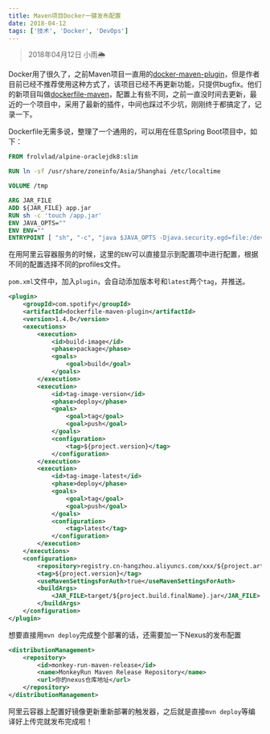 ```yaml
---
title: Maven项目Docker一键发布配置
date: 2018-04-12
tags: ['技术', 'Docker', 'DevOps']
---
```


> 2018年04月12日 小雨🌦

Docker用了很久了，之前Maven项目一直用的[docker-maven-plugin](https://github.com/spotify/docker-maven-plugin)，但是作者目前已经不推荐使用这种方式了，该项目已经不再更新功能，只提供bugfix。他们的新项目叫做[dockerfile-maven](https://github.com/spotify/dockerfile-maven)，配置上有些不同，之前一直没时间去更新，最近的一个项目中，采用了最新的插件，中间也踩过不少坑，刚刚终于都搞定了，记录一下。

Dockerfile无需多说，整理了一个通用的，可以用在任意Spring Boot项目中，如下：

```dockerfile
FROM frolvlad/alpine-oraclejdk8:slim

RUN ln -sf /usr/share/zoneinfo/Asia/Shanghai /etc/localtime

VOLUME /tmp

ARG JAR_FILE
ADD ${JAR_FILE} app.jar
RUN sh -c 'touch /app.jar'
ENV JAVA_OPTS=""
ENV ENV=""
ENTRYPOINT [ "sh", "-c", "java $JAVA_OPTS -Djava.security.egd=file:/dev/./urandom -jar /app.jar --spring.profiles.active=$ENV" ]
```

在用阿里云容器服务的时候，这里的`ENV`可以直接显示到配置项中进行配置，根据不同的配置选择不同的profiles文件。

`pom.xml`文件中，加入`plugin`，会自动添加版本号和`latest`两个`tag`，并推送。

```xml
<plugin>
    <groupId>com.spotify</groupId>
    <artifactId>dockerfile-maven-plugin</artifactId>
    <version>1.4.0</version>
    <executions>
        <execution>
            <id>build-image</id>
            <phase>package</phase>
            <goals>
                <goal>build</goal>
            </goals>
        </execution>
        <execution>
            <id>tag-image-version</id>
            <phase>deploy</phase>
            <goals>
                <goal>tag</goal>
                <goal>push</goal>
            </goals>
            <configuration>
                <tag>${project.version}</tag>
            </configuration>
        </execution>
        <execution>
            <id>tag-image-latest</id>
            <phase>deploy</phase>
            <goals>
                <goal>tag</goal>
                <goal>push</goal>
            </goals>
            <configuration>
                <tag>latest</tag>
            </configuration>
        </execution>
    </executions>
    <configuration>
        <repository>registry.cn-hangzhou.aliyuncs.com/xxx/${project.artifactId}</repository>
        <tag>${project.version}</tag>
        <useMavenSettingsForAuth>true</useMavenSettingsForAuth>
        <buildArgs>
            <JAR_FILE>target/${project.build.finalName}.jar</JAR_FILE>
        </buildArgs>
    </configuration>
</plugin>

```

想要直接用`mvn deploy`完成整个部署的话，还需要加一下Nexus的发布配置

```xml
<distributionManagement>
    <repository>
        <id>monkey-run-maven-release</id>
        <name>MonkeyRun Maven Release Repository</name>
        <url>你的nexus仓库地址</url>
    </repository>
</distributionManagement>
```

阿里云容器上配置好镜像更新重新部署的触发器，之后就是直接`mvn deploy`等编译好上传完就发布完成啦！
